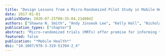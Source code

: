 ```yaml
---
title: "Design Lessons from a Micro-Randomized Pilot Study in Mobile Health"
date: 2017-01-01
publishDate: 2020-07-25T00:35:04.214004Z
authors: ["Shawna N. Smith", "Andy Jinseok Lee", "Kelly Hall", "Nicholas J. Seewald", "Audrey Boruvka", "Susan A. Murphy", "Predrag Klasnja"]
publication_types: ["chapter"]
abstract: "Micro-randomized trials (MRTs) offer promise for informing the development of effective mobile just-in-time adaptive interventions (JITAIs) intended to support individuals' health behavior change, but both their novelty and the novelty of JITAIs introduces new problems in implementation. An understanding of the practical challenges unique to rolling out MRTs and JITAIs is a prerequisite to valid empirical tests of such interventions. In this chapter, we relay lessons learned from the first MRT pilot study of HeartSteps, a JITAI intended to encourage sedentary adults to increase their physical activity by sending contextually-relevant, actionable activity suggestions and by supporting activity planning for the following day. This chapter outlines the lessons our study team learned from the HeartSteps pilot across four domains: (1) study recruitment and retention; (2) technical challenges in architecting a just-in-time adaptive intervention; (3) considerations of treatment delivery unique to JITAIs and MRTs; and (4) participant usage of and reflections on the HeartSteps study."
featured: false
publication: "*Mobile Health*"
doi: "10.1007/978-3-319-51394-2_4"
---
```


